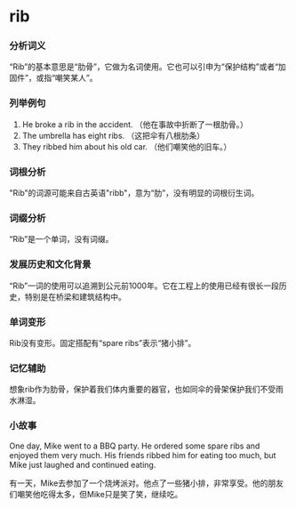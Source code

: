 # rib

### 分析词义

  

“Rib”的基本意思是“肋骨”，它做为名词使用。它也可以引申为“保护结构”或者“加固件”，或指“嘲笑某人”。

  

### 列举例句

  

1.  He broke a rib in the accident. （他在事故中折断了一根肋骨。）
2.  The umbrella has eight ribs. （这把伞有八根肋条）
3.  They ribbed him about his old car. （他们嘲笑他的旧车。）

  

### 词根分析

  

"Rib"的词源可能来自古英语"ribb"，意为“肋”，没有明显的词根衍生词。

  

### 词缀分析

  

“Rib”是一个单词，没有词缀。

  

### 发展历史和文化背景

  

“Rib”一词的使用可以追溯到公元前1000年。它在工程上的使用已经有很长一段历史，特别是在桥梁和建筑结构中。

  

### 单词变形

  

Rib没有变形。固定搭配有“spare ribs”表示“猪小排”。

  

### 记忆辅助

  

想象rib作为肋骨，保护着我们体内重要的器官，也如同伞的骨架保护我们不受雨水淋湿。

  

### 小故事

  

One day, Mike went to a BBQ party. He ordered some spare ribs and enjoyed them very much. His friends ribbed him for eating too much, but Mike just laughed and continued eating.

  

有一天，Mike去参加了一个烧烤派对。他点了一些猪小排，非常享受。他的朋友们嘲笑他吃得太多，但Mike只是笑了笑，继续吃。
